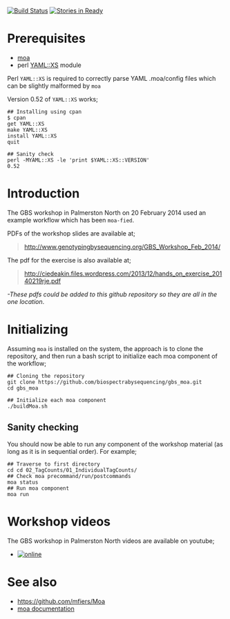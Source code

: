 [![Build Status](https://img.shields.io/travis/biospectrabysequencing/gbs_moa.svg?style=plastic)](https://github.com/biospectrabysequencing/gbs_moa)
[![Stories in Ready](https://badge.waffle.io/biospectrabysequencing/gbs_moa.png?label=ready&title=Ready)](https://waffle.io/biospectrabysequencing/gbs_moa)

Prerequisites
=============

* [moa](https://github.com/mfiers/Moa)
* perl [YAML::XS](http://search.cpan.org/dist/YAML-LibYAML/lib/YAML/XS.pod) module

Perl `YAML::XS` is required to correctly parse YAML .moa/config files which can be slightly malformed by `moa`

Version 0.52 of `YAML::XS` works;

```
## Installing using cpan
$ cpan
get YAML::XS
make YAML::XS
install YAML::XS
quit

## Sanity check
perl -MYAML::XS -le 'print $YAML::XS::VERSION'
0.52
```


Introduction
============

The GBS workshop in Palmerston North on 20 February 2014 used an example workflow which has been `moa-fied`.

PDFs of the workshop slides are available at;

> http://www.genotypingbysequencing.org/GBS_Workshop_Feb_2014/

The pdf for the exercise is also available at;

> http://ciedeakin.files.wordpress.com/2013/12/hands_on_exercise_20140219rje.pdf 

*-These pdfs could be added to this github repository so they are all in the one location*.

Initializing
============

Assuming `moa` is installed on the system, the approach is to clone the repository, and then run a bash script
to initialize each moa component of the workflow;


```
## Cloning the repository
git clone https://github.com/biospectrabysequencing/gbs_moa.git
cd gbs_moa

## Initialize each moa component
./buildMoa.sh
```

Sanity checking 
---------------
You should now be able to run any component of the workshop material (as long as it is in sequential order).
For example;

```
## Traverse to first directory
cd cd 02_TagCounts/01_IndividualTagCounts/
## Check moa precommand/run/postcommands 
moa status
## Run moa component 
moa run
```


Workshop videos
==============

The GBS workshop in Palmerston North videos are available on youtube;

* [![online](http://img.youtube.com/vi/NGqKJ0TnL9o/0.jpg)](https://www.youtube.com/watch?v=NGqKJ0TnL9o&list=PLCLuDSotcmhL2zP1_mUIhfw8vAWX-v1yT)

See also
========

* https://github.com/mfiers/Moa
* [moa documentation](http://moa.readthedocs.org/en/latest/)
